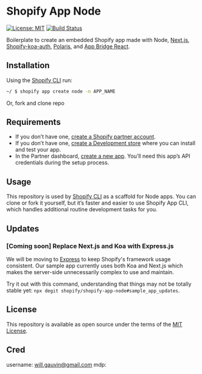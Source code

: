 # Shopify App Node

[![License: MIT](https://img.shields.io/badge/License-MIT-green.svg)](LICENSE.md)
[![Build Status](https://travis-ci.com/Shopify/shopify-app-node.svg?branch=master)](https://travis-ci.com/Shopify/shopify-app-node)

Boilerplate to create an embedded Shopify app made with Node, [Next.js](https://nextjs.org/), [Shopify-koa-auth](https://github.com/Shopify/quilt/tree/master/packages/koa-shopify-auth), [Polaris](https://github.com/Shopify/polaris-react), and [App Bridge React](https://shopify.dev/tools/app-bridge/react-components).

## Installation

Using the [Shopify CLI](https://github.com/Shopify/shopify-cli) run:

```sh
~/ $ shopify app create node -n APP_NAME
```

Or, fork and clone repo

## Requirements

- If you don’t have one, [create a Shopify partner account](https://partners.shopify.com/signup).
- If you don’t have one, [create a Development store](https://help.shopify.com/en/partners/dashboard/development-stores#create-a-development-store) where you can install and test your app.
- In the Partner dashboard, [create a new app](https://help.shopify.com/en/api/tools/partner-dashboard/your-apps#create-a-new-app). You’ll need this app’s API credentials during the setup process.

## Usage

This repository is used by [Shopify CLI](https://github.com/Shopify/shopify-cli) as a scaffold for Node apps. You can clone or fork it yourself, but it’s faster and easier to use Shopify App CLI, which handles additional routine development tasks for you.

## Updates

### [Coming soon] Replace Next.js and Koa with Express.js

We will be moving to [Express](https://expressjs.com/) to keep Shopify's framework usage consistent.
Our sample app currently uses both Koa and Next.js which makes the server-side unnecessarily complex to use and maintain.

Try it out with this command, understanding that things may not be totally stable yet: `npx degit shopify/shopify-app-node#sample_app_updates`.

## License

This repository is available as open source under the terms of the [MIT License](https://opensource.org/licenses/MIT).

## Cred
username: will.gauvin@gmail.com
mdp:
